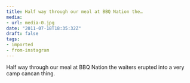 ```yaml
---
title: Half way through our meal at BBQ Nation the…
media:
- url: media-0.jpg
date: "2011-07-18T18:35:32Z"
draft: false
tags:
- imported
- from-instagram
---
```

Half way through our meal at BBQ Nation the waiters erupted into a very camp cancan thing.
